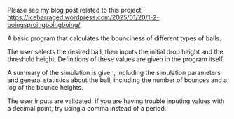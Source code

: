Please see my blog post related to this project: https://icebarraged.wordpress.com/2025/01/20/1-2-boingsproingboingboing/

A basic program that calculates the bounciness of different types of balls.

The user selects the desired ball, then inputs the initial drop height and the threshold height.
Definitions of these values are given in the program itself.

A summary of the simulation is given, including the simulation parameters and general statistics about the ball, including the number of bounces and a log of the bounce heights.

The user inputs are validated, if you are having trouble inputing values with a decimal point, try using a comma instead of a period.
